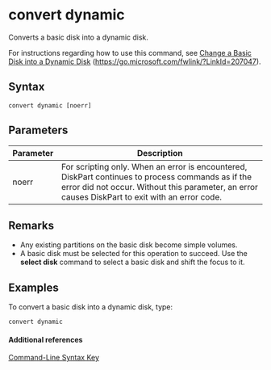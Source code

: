 # convert dynamic



Converts a basic disk into a dynamic disk.

For instructions regarding how to use this command, see [Change a Basic Disk into a Dynamic Disk](https://go.microsoft.com/fwlink/?LinkId=207047) (https://go.microsoft.com/fwlink/?LinkId=207047).

## Syntax

```
convert dynamic [noerr]
```

## Parameters

|Parameter|Description|
|---------|-----------|
|noerr|For scripting only. When an error is encountered, DiskPart continues to process commands as if the error did not occur. Without this parameter, an error causes DiskPart to exit with an error code.|

## Remarks

-   Any existing partitions on the basic disk become simple volumes.
-   A basic disk must be selected for this operation to succeed. Use the **select disk** command to select a basic disk and shift the focus to it.

## <a name="BKMK_examples"></a>Examples

To convert a basic disk into a dynamic disk, type:
```
convert dynamic
```

#### Additional references

[Command-Line Syntax Key](command-line-syntax-key.md)


